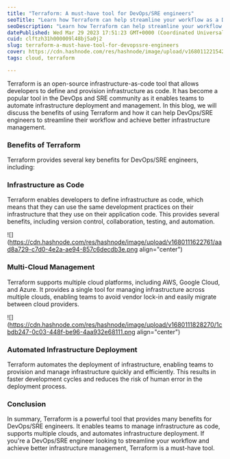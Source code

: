 ```yaml
---
title: "Terraform: A must-have tool for DevOps/SRE engineers"
seoTitle: "Learn how Terraform can help streamline your workflow as a DevOps/SRE"
seoDescription: "Learn how Terraform can help streamline your workflow as a DevOps/SRE engineer. Automate infrastructure deployment and management for multi-cloud environmen"
datePublished: Wed Mar 29 2023 17:51:23 GMT+0000 (Coordinated Universal Time)
cuid: clftzh31h000009l48bj5a0j2
slug: terraform-a-must-have-tool-for-devopssre-engineers
cover: https://cdn.hashnode.com/res/hashnode/image/upload/v1680112215426/9a294d36-67a2-4121-b725-3a94633d3782.png
tags: cloud, terraform

---
```


Terraform is an open-source infrastructure-as-code tool that allows developers to define and provision infrastructure as code. It has become a popular tool in the DevOps and SRE community as it enables teams to automate infrastructure deployment and management. In this blog, we will discuss the benefits of using Terraform and how it can help DevOps/SRE engineers to streamline their workflow and achieve better infrastructure management.

### Benefits of Terraform

Terraform provides several key benefits for DevOps/SRE engineers, including:

### Infrastructure as Code

Terraform enables developers to define infrastructure as code, which means that they can use the same development practices on their infrastructure that they use on their application code. This provides several benefits, including version control, collaboration, testing, and automation.

![](https://cdn.hashnode.com/res/hashnode/image/upload/v1680111622761/aad8a729-c7d0-4e2a-ae94-857c6decdb3e.png align="center")

### Multi-Cloud Management

Terraform supports multiple cloud platforms, including AWS, Google Cloud, and Azure. It provides a single tool for managing infrastructure across multiple clouds, enabling teams to avoid vendor lock-in and easily migrate between cloud providers.

![](https://cdn.hashnode.com/res/hashnode/image/upload/v1680111828270/1cbdb247-0c03-448f-be96-4aa932e68111.png align="center")

### Automated Infrastructure Deployment

Terraform automates the deployment of infrastructure, enabling teams to provision and manage infrastructure quickly and efficiently. This results in faster development cycles and reduces the risk of human error in the deployment process.

### Conclusion

In summary, Terraform is a powerful tool that provides many benefits for DevOps/SRE engineers. It enables teams to manage infrastructure as code, supports multiple clouds, and automates infrastructure deployment. If you're a DevOps/SRE engineer looking to streamline your workflow and achieve better infrastructure management, Terraform is a must-have tool.